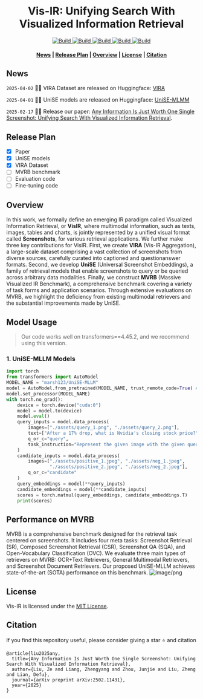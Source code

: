 <h1 align="center">Vis-IR: Unifying Search With Visualized Information Retrieval</h1>

<p align="center">
    <a href="https://arxiv.org/abs/2502.11431">
        <img alt="Build" src="http://img.shields.io/badge/arXiv-2502.11431-B31B1B.svg">
    </a>
    <a href="https://github.com/VectorSpaceLab/Vis-IR">
        <img alt="Build" src="https://img.shields.io/badge/Github-Code-blue">
    </a>
    <a href="https://huggingface.co/datasets/marsh123/VIRA/">
        <img alt="Build" src="https://img.shields.io/badge/🤗 Datasets-VIRA-yellow">
    </a>  
    <a href="">
        <img alt="Build" src="https://img.shields.io/badge/🤗 Datasets-MVRB-yellow">
    </a>  
    <!-- <a href="">
        <img alt="Build" src="https://img.shields.io/badge/🤗 Model-UniSE CLIP-yellow">
    </a>  -->
    <a href="https://huggingface.co/marsh123/UniSE">
        <img alt="Build" src="https://img.shields.io/badge/🤗 Model-UniSE MLLM-yellow">
    </a> 
     
</p>
<h4 align="center">
    <p>
        <a href=#news>News</a> |
        <a href=#release-plan>Release Plan</a> |
        <a href=#overview>Overview</a> |
        <a href="#license">License</a> |
        <a href="#citation">Citation</a>
    <p>
</h4>

## News

```2025-04-02``` 🚀🚀 VIRA Dataset are released on Huggingface: [VIRA](https://huggingface.co/datasets/marsh123/VIRA/)

```2025-04-01``` 🚀🚀 UniSE models are released on Huggingface: [UniSE-MLMM](https://huggingface.co/marsh123/UniSE-MLLM/)

```2025-02-17``` 🎉🎉 Release our paper: [Any Information Is Just Worth One Single Screenshot: Unifying Search With Visualized Information Retrieval](https://arxiv.org/abs/2502.11431).

## Release Plan
- [x] Paper
- [x] UniSE models
- [x] VIRA Dataset
- [ ] MVRB benchmark
- [ ] Evaluation code
- [ ] Fine-tuning code

## Overview

In this work, we formally define an emerging IR paradigm called Visualized Information Retrieval, or **VisIR**, where multimodal information, such as texts, images, tables and charts, is jointly represented by a unified visual format called **Screenshots**, for various retrieval applications. We further make three key contributions for VisIR. First, we create **VIRA** (Vis-IR Aggregation), a large-scale dataset comprising a vast collection of screenshots from diverse sources, carefully curated into captioned and questionanswer formats. Second, we develop **UniSE** (Universal Screenshot Embeddings), a family of retrieval models that enable screenshots to query or be queried across arbitrary data modalities. Finally, we construct **MVRB** (Massive Visualized IR Benchmark), a comprehensive benchmark covering a variety of task forms and application scenarios. Through extensive evaluations on MVRB, we highlight the deficiency from existing multimodal retrievers and the substantial improvements made by UniSE.

## Model Usage

> Our code works well on transformers==4.45.2, and we recommend using this version.

### 1. UniSE-MLLM Models

```python
import torch
from transformers import AutoModel
MODEL_NAME = "marsh123/UniSE-MLLM"
model = AutoModel.from_pretrained(MODEL_NAME, trust_remote_code=True) # You must set trust_remote_code=True
model.set_processor(MODEL_NAME)
with torch.no_grad():
    device = torch.device("cuda:0")
    model = model.to(device)
    model.eval()
    query_inputs = model.data_process(
        images=["./assets/query_1.png", "./assets/query_2.png"],    
        text=["After a 17% drop, what is Nvidia's closing stock price?", "I would like to see a detailed and intuitive performance comparison between the two models."],
        q_or_c="query",
        task_instruction="Represent the given image with the given query."
    )
    candidate_inputs = model.data_process(
        images=["./assets/positive_1.jpeg", "./assets/neg_1.jpeg",
                "./assets/positive_2.jpeg", "./assets/neg_2.jpeg"],
        q_or_c="candidate"
    )
    query_embeddings = model(**query_inputs)
    candidate_embeddings = model(**candidate_inputs)
    scores = torch.matmul(query_embeddings, candidate_embeddings.T)
    print(scores)
```

## Performance on MVRB

MVRB is a comprehensive benchmark designed for the retrieval task centered on screenshots. It includes four meta tasks: Screenshot Retrieval (SR), Composed Screenshot Retrieval (CSR), Screenshot QA (SQA), and Open-Vocabulary Classification (OVC). We evaluate three main types of retrievers on MVRB: OCR+Text Retrievers, General Multimodal Retrievers, and Screenshot Document Retrievers. Our proposed UniSE-MLLM achieves state-of-the-art (SOTA) performance on this benchmark.
![image/png](https://cdn-uploads.huggingface.co/production/uploads/66164f6245336ca774679611/igMgX-BvQ55Dyxuw26sgs.png)



## License
Vis-IR is licensed under the [MIT License](LICENSE). 


## Citation
If you find this repository useful, please consider giving a star ⭐ and citation

```
@article{liu2025any,
  title={Any Information Is Just Worth One Single Screenshot: Unifying Search With Visualized Information Retrieval},
  author={Liu, Ze and Liang, Zhengyang and Zhou, Junjie and Liu, Zheng and Lian, Defu},
  journal={arXiv preprint arXiv:2502.11431},
  year={2025}
}
```
